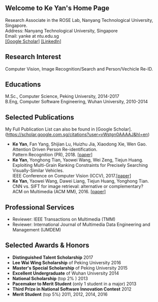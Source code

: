 ## Welcome to Ke Yan's Home Page
Research Associate in the ROSE Lab, Nanyang Technological University, Singapore.  
Address: Nanyang Technological University, Singapore  
Email: yanke at ntu.edu.sg   
[[Google Scholar]](https://scholar.google.com.sg/citations?user=vWstgn0AAAAJ&hl=en)  [[Linkedln]](https://www.linkedin.com/in/hbyanke/)

## Research Interest
Computer Vision, Image Recognition/Search and Person/Vechicle Re-ID.

## Educations
M.Sc., Computer Science, Peking University, 2014-2017  
B.Eng, Computer Software Engineering, Wuhan University, 2010-2014

## Selected Publications  
My Full Publication List can also be found in [Google Scholar].(https://scholar.google.com.sg/citations?user=vWstgn0AAAAJ&hl=en)  
* **Ke Yan**, Fan Yang, Shijian Lu, Huizhu Jia, Xiaodong Xie, Wen Gao.  
Attention Driven Person Re-identification.  
Pattern Recognition (PR), 2018. [[paper]](https://github.com/yanke-pku/yanke/blob/master/documents/PR_2018.pdf)
* **Ke Yan**, Yonghong Tian, Yaowei Wang, Wei Zeng, Tiejun Huang.  
Exploiting Multi-Grain Ranking Constraints for Precisely Searching Visually-Similar Vehicles.  
IEEE Conference on Computer Vision (ICCV), 2017.[[paper]](https://github.com/yanke-pku/yanke/blob/master/documents/ICCV_2017.pdf)
* **Ke Yan**, Yaowei Wang, Dawei Liang, Tiejun Huang, Yonghong Tian.  
CNN vs. SIFT for image retrieval: alternative or complementary?   
ACM on Multimedia (ACM MM), 2016. [[paper]](https://github.com/yanke-pku/yanke/blob/master/documents/MM_2016.pdf)

## Professional Services

* Reviewer: IEEE Transactions on Multimedia (TMM)
* Reviewer: International Journal of Multimedia Data Engineering and Management (IJMDEM)

## Selected Awards & Honors

* **Distinguished Talent Scholarship**  2017
* **Lee Wai Wing Scholarship** of Peking University 2016
* **Master's Special Scholarship** of Peking University 2015
* **Excellent Undergraduate** of Wuhan University 2014
* **National Scholarship** (top 2% ) 2013
* **Pacemaker to Merit Student** (only 1 student in a major)  2013  
* **Third Prize in National Software Innovation Contest**  2012
* **Merit Student** (top 5%) 2011, 2012, 2014, 2016            
